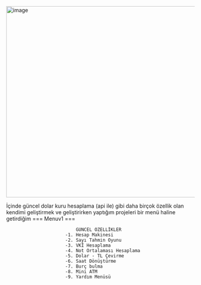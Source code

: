 <img width="978" height="510" alt="image" src="https://github.com/user-attachments/assets/ac9c96cb-c43e-49e9-b40c-4209a0f1b699" />



İçinde güncel dolar kuru hesaplama (api ile) gibi daha birçok özellik olan kendimi geliştirmek ve geliştirirken yaptığım projeleri bir menü haline getirdiğim === Menuv1 ===

                              GÜNCEL ÖZELLİKLER
                          -1. Hesap Makinesi
                          -2. Sayı Tahmin Oyunu
                          -3. VKİ Hesaplama
                          -4. Not Ortalaması Hesaplama
                          -5. Dolar - TL Çevirme
                          -6. Saat Dönüştürme
                          -7. Burç bulma
                          -8. Mini ATM
                          -9. Yardım Menüsü

